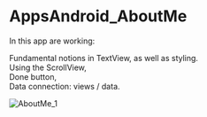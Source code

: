 ﻿# AppsAndroid_AboutMe

In this app are working:

Fundamental notions in TextView, as well as styling.<br>
Using the ScrollView,<br>
Done button,<br>
Data connection: views / data.<br>

![AboutMe_1](https://user-images.githubusercontent.com/32689336/85776831-1260e380-b6ef-11ea-8ba7-f52076d563ff.jpg)

